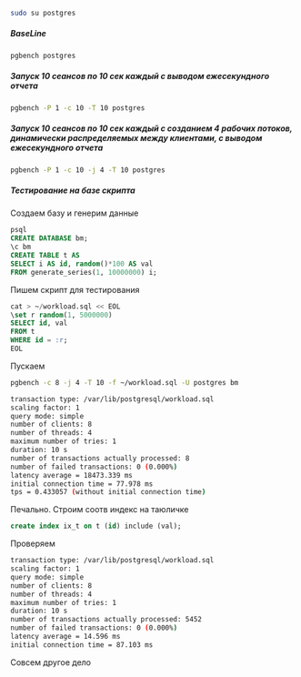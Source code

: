 ```bash
sudo su postgres
```
##### BaseLine
```bash
pgbench postgres
```
##### Запуск 10 сеансов по 10 сек каждый с выводом ежесекундного отчета
```bash
pgbench -P 1 -c 10 -T 10 postgres
```
##### Запуск 10 сеансов по 10 сек каждый с созданием 4 рабочих потоков, динамически распределяемых между клиентами, с выводом ежесекундного отчета
```bash
pgbench -P 1 -c 10 -j 4 -T 10 postgres
```
##### Тестирование на базе скрипта
Создаем базу и генерим данные
```sql
psql
CREATE DATABASE bm;
\c bm
CREATE TABLE t AS 
SELECT i AS id, random()*100 AS val
FROM generate_series(1, 10000000) i;
```
Пишем скрипт для тестирования
```sql
cat > ~/workload.sql << EOL
\set r random(1, 5000000)
SELECT id, val 
FROM t
WHERE id = :r;
EOL
```
Пускаем
```bash
pgbench -c 8 -j 4 -T 10 -f ~/workload.sql -U postgres bm
```
```bash
transaction type: /var/lib/postgresql/workload.sql
scaling factor: 1
query mode: simple
number of clients: 8
number of threads: 4
maximum number of tries: 1
duration: 10 s
number of transactions actually processed: 8
number of failed transactions: 0 (0.000%)
latency average = 18473.339 ms
initial connection time = 77.978 ms
tps = 0.433057 (without initial connection time)
```
Печально. Строим соотв индекс на таюличке
```sql
create index ix_t on t (id) include (val);

```
Проверяем
```bash
transaction type: /var/lib/postgresql/workload.sql
scaling factor: 1
query mode: simple
number of clients: 8
number of threads: 4
maximum number of tries: 1
duration: 10 s
number of transactions actually processed: 5452
number of failed transactions: 0 (0.000%)
latency average = 14.596 ms
initial connection time = 87.103 ms
```
Совсем другое дело
